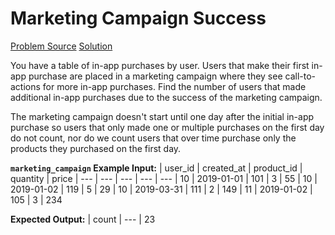 # Marketing Campaign Success

[Problem Source](https://platform.stratascratch.com/coding/514-marketing-campaign-success-advanced?code_type=1)
[Solution](solutions/011_marketing_campaign_success.sql)

You have a table of in-app purchases by user. Users that make their first in-app purchase are placed in a marketing campaign where they see call-to-actions for more in-app purchases. Find the number of users that made additional in-app purchases due to the success of the marketing campaign.

The marketing campaign doesn't start until one day after the initial in-app purchase so users that only made one or multiple purchases on the first day do not count, nor do we count users that over time purchase only the products they purchased on the first day.

**`marketing_campaign` Example Input:**
| user_id | created_at | product_id | quantity | price
| --- | --- | --- | --- | ---
| 10 | 2019-01-01 | 101 | 3 | 55
| 10 | 2019-01-02 | 119 | 5 | 29
| 10 | 2019-03-31 | 111 | 2 | 149
| 11 | 2019-01-02 | 105 | 3 | 234

**Expected Output:**
| count
| ---
| 23
